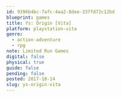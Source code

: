 ```yaml
---
id: 9396b4bc-7afc-4aa2-8dee-337fd72c12bd
blueprint: games
title: Ys: Origin [Vita]
platform: playstation-vita
genre:
  - action-adventure
  - rpg
note: Limited Run Games
digital: false
physical: true
guide: false
pending: false
posted: 2017-10-14
slug: ys-origin-vita
---
```

